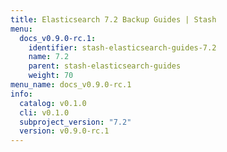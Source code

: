 ```yaml
---
title: Elasticsearch 7.2 Backup Guides | Stash
menu:
  docs_v0.9.0-rc.1:
    identifier: stash-elasticsearch-guides-7.2
    name: 7.2
    parent: stash-elasticsearch-guides
    weight: 70
menu_name: docs_v0.9.0-rc.1
info:
  catalog: v0.1.0
  cli: v0.1.0
  subproject_version: "7.2"
  version: v0.9.0-rc.1
---
```


